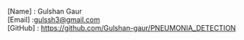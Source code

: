 [Name] : Gulshan Gaur  
[Email] :gulssh3@gmail.com    
[GitHub] : https://github.com/Gulshan-gaur/PNEUMONIA_DETECTION 